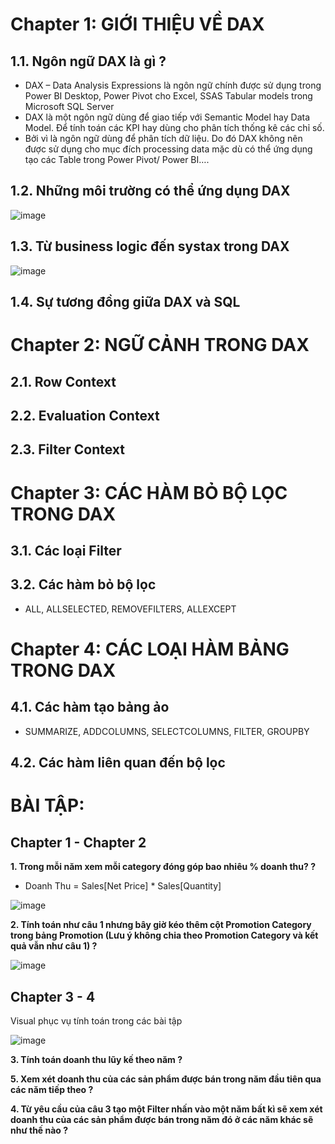 # Chapter 1: GIỚI THIỆU VỀ DAX
## 1.1. Ngôn ngữ DAX là gì ?
- DAX – Data Analysis Expressions là ngôn ngữ chính được sử dụng trong Power BI Desktop, Power Pivot cho Excel, SSAS Tabular models trong Microsoft SQL Server
- DAX là một ngôn ngữ dùng để giao tiếp với Semantic Model hay Data Model. Để tính toán các KPI hay dùng cho phân tích thống kê các chỉ số.
- Bởi vì là ngôn ngữ dùng để phân tích dữ liệu. Do đó DAX không nên được sử dụng cho mục đích processing data mặc dù có thể ứng dụng tạo các Table trong Power Pivot/ Power BI….


## 1.2. Những môi trường có thể ứng dụng DAX
![image](https://github.com/hoanghce/Training_DKSH/assets/87324837/e4d3f8e4-96fd-4333-af04-0f208371d359)

## 1.3. Từ business logic đến systax trong DAX 
![image](https://github.com/hoanghce/Training_DKSH/assets/87324837/0755ada6-1266-439a-85bc-2c97f4a5cbfa)

## 1.4. Sự tương đồng giữa DAX và SQL

# Chapter 2: NGỮ CẢNH TRONG DAX
## 2.1. Row Context
## 2.2. Evaluation Context
## 2.3. Filter Context

# Chapter 3: CÁC HÀM BỎ BỘ LỌC TRONG DAX
## 3.1. Các loại Filter
## 3.2. Các hàm bỏ bộ lọc
- ALL, ALLSELECTED, REMOVEFILTERS, ALLEXCEPT
# Chapter 4: CÁC LOẠI HÀM BẢNG TRONG DAX
## 4.1. Các hàm tạo bảng ảo
 - SUMMARIZE, ADDCOLUMNS, SELECTCOLUMNS, FILTER, GROUPBY
## 4.2. Các hàm liên quan đến bộ lọc

# BÀI TẬP:
## Chapter 1 - Chapter 2
<strong> 1. Trong mỗi năm xem mỗi category đóng góp bao nhiêu % doanh thu? ? </strong>
   - Doanh Thu = Sales[Net Price] * Sales[Quantity]

 ![image](https://github.com/hoanghce/Training_DKSH/assets/87324837/801f9b88-41c9-4001-a8af-454eb84b5598)

<strong> 2. Tính toán như câu 1 nhưng bây giờ kéo thêm cột Promotion Category trong bảng Promotion (Lưu ý không chia theo Promotion Category và kết quả vẫn như câu 1) ? </strong>


   ![image](https://github.com/hoanghce/Training_DKSH/assets/87324837/a7b51f9a-659a-499f-a6d6-4bcde9177676)

## Chapter 3 - 4
Visual phục vụ tính toán trong các bài tập


![image](https://github.com/hoanghce/Training_DKSH/assets/87324837/70a191c6-e40a-4b9a-922c-aa1a8d3413c7)

<strong> 3. Tính toán doanh thu lũy kế theo năm ?

<strong> 5. Xem xét doanh thu của các sản phẩm được bán trong năm đầu tiên qua các năm tiếp theo ?
 
<strong> 4. Từ yêu cầu của câu 3 tạo một Filter nhấn vào một năm bất kì sẽ xem xét doanh thu của các sản phẩm được bán trong năm đó ở các năm khác sẽ như thế nào ?



